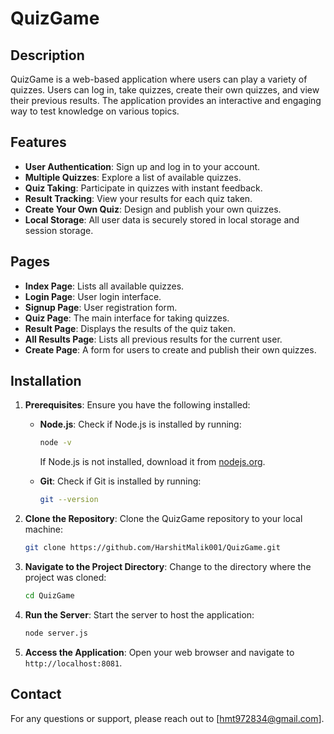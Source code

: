 # QuizGame

## Description

QuizGame is a web-based application where users can play a variety of quizzes. Users can log in, take quizzes, create their own quizzes, and view their previous results. The application provides an interactive and engaging way to test knowledge on various topics.

## Features

- **User Authentication**: Sign up and log in to your account.
- **Multiple Quizzes**: Explore a list of available quizzes.
- **Quiz Taking**: Participate in quizzes with instant feedback.
- **Result Tracking**: View your results for each quiz taken.
- **Create Your Own Quiz**: Design and publish your own quizzes.
- **Local Storage**: All user data is securely stored in local storage and session storage.

## Pages

- **Index Page**: Lists all available quizzes.
- **Login Page**: User login interface.
- **Signup Page**: User registration form.
- **Quiz Page**: The main interface for taking quizzes.
- **Result Page**: Displays the results of the quiz taken.
- **All Results Page**: Lists all previous results for the current user.
- **Create Page**: A form for users to create and publish their own quizzes.

## Installation

1. **Prerequisites**: Ensure you have the following installed:
   - **Node.js**: Check if Node.js is installed by running:
     ```bash
     node -v
     ```
     If Node.js is not installed, download it from [nodejs.org](https://nodejs.org/).
   
   - **Git**: Check if Git is installed by running:
     ```bash
     git --version
     ```

2. **Clone the Repository**: Clone the QuizGame repository to your local machine:
   ```bash
   git clone https://github.com/HarshitMalik001/QuizGame.git
   ```

3. **Navigate to the Project Directory**: Change to the directory where the project was cloned:
   ```bash
   cd QuizGame
   ```

4. **Run the Server**: Start the server to host the application:
   ```bash
   node server.js
   ```

5. **Access the Application**: Open your web browser and navigate to `http://localhost:8081`.

## Contact

For any questions or support, please reach out to [hmt972834@gmail.com].

